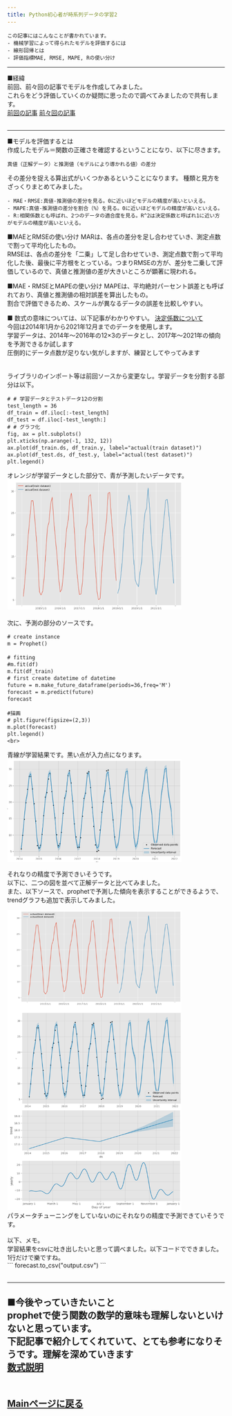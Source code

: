```yaml
---
title: Python初心者が時系列データの学習2
---
```

<script async src="https://pagead2.googlesyndication.com/pagead/js/adsbygoogle.js?client=ca-pub-2844921131740253"
     crossorigin="anonymous"></script>
<!-- Global site tag (gtag.js) - Google Analytics -->
<script async src="https://www.googletagmanager.com/gtag/js?id=G-H1234VX5NE"></script>
<script>
  window.dataLayer = window.dataLayer || [];
  function gtag(){dataLayer.push(arguments);}
  gtag('js', new Date());

  gtag('config', 'G-H1234VX5NE');
</script>



```
この記事にはこんなことが書かれています。
- 機械学習によって得られたモデルを評価するには
- 線形回帰とは
- 評価指標MAE, RMSE, MAPE, Rの使い分け
```
----
■経緯<br>
前回、前々回の記事でモデルを作成してみました。<br>
これらをどう評価していくのか疑問に思ったので調べてみましたので共有します。<br>
[前回の記事](https://kissshot-skup.github.io/webpage/aiskillup2/) 
[前々回の記事](https://kissshot-skup.github.io/webpage/aiskillup/) 
 <br>
 <br>

---- 
■モデルを評価するとは<br>
作成したモデル＝関数の正確さを確認するということになり、以下に尽きます。 <br>
```
真値（正解データ）と推測値（モデルにより導かれる値）の差分
```
その差分を捉える算出式がいくつかあるということになります。
種類と見方をざっくりまとめてみました。

```
- MAE・RMSE:真値-推測値の差分を見る。0に近いほどモデルの精度が高いといえる。
- MAPE:真値-推測値の差分を割合（%）を見る。0に近いほどモデルの精度が高いといえる。
- R:相関係数とも呼ばれ、2つのデータの適合度を見る。R^2は決定係数と呼ばれ1に近い方がモデルの精度が高いといえる。
```

■MAEとRMSEの使い分け
MARは、各点の差分を足し合わせていき、測定点数で割って平均化したもの。<br>
RMSEは、各点の差分を「二乗」して足し合わせていき、測定点数で割って平均化した後、最後に平方根をとっている。つまりRMSEの方が、差分を二乗して評価しているので、真値と推測値の差が大きいところが顕著に現われる。<br>

■MAE・RMSEとMAPEの使い分け
MAPEは、平均絶対パーセント誤差とも呼ばれており、真値と推測値の相対誤差を算出したもの。<br>
割合で評価できるため、スケールが異なるデータの誤差を比較しやすい。<br>

■
数式の意味については、以下記事がわかりやすい。
[決定係数について](https://datawokagaku.com/r_squared/) <br>
今回は2014年1月から2021年12月までのデータを使用します。 <br>
学習データは、2014年～2016年の12×3のデータとし、2017年～2021年の傾向を予測できるか試します <br>
圧倒的にデータ点数が足りない気がしますが、練習としてやってみます <br>
 <br> <br>
ライブラリのインポート等は前回ソースから変更なし。学習データを分割する部分は以下。 <br>

```
# # 学習データとテストデータ12の分割
test_length = 36
df_train = df.iloc[:-test_length]
df_test = df.iloc[-test_length:]
# # グラフ化
fig, ax = plt.subplots()
plt.xticks(np.arange(-1, 132, 12))
ax.plot(df_train.ds, df_train.y, label="actual(train dataset)")
ax.plot(df_test.ds, df_test.y, label="actual(test dataset)")
plt.legend()
```

オレンジが学習データとした部分で、青が予測したいデータです。 <br>
<img src="../images/jikeiretsusample.png" width="80%"> 
<br>
<br>
次に、予測の部分のソースです。 <br>

```
# create instance
m = Prophet()

# fitting 
#m.fit(df)
m.fit(df_train)
# first create datetime of datetime
future = m.make_future_dataframe(periods=36,freq='M')
forecast = m.predict(future)
forecast

#描画
# plt.figure(figsize=(2,3))
m.plot(forecast)
plt.legend()
<br>
```
青線が学習結果です。黒い点が入力点になります。 <br>
<img src="../images/jikeiretsuyosoku.png" width="80%"> 

それなりの精度で予測できいそうです。 <br>
以下に、二つの図を並べて正解データと比べてみました。<br>
また、以下ソースで、prophetで予測した傾向を表示することができるようで、trendグラフも追加で表示してみました。 <br>

<img src="../images/jikeiretsu_matome.png" width="80%"> 
 <br>
パラメータチューニングをしていないのにそれなりの精度で予測できていそうです。 <br>
<br>
以下、メモ。<br>
学習結果をcsvに吐き出したいと思って調べました。以下コードでできました。1行だけで樂ですね。<br>
```
forecast.to_csv("output.csv")
```
 <br>
 <br>

----
■今後やっていきたいこと <br>
prophetで使う関数の数学的意味も理解しないといけないと思っています。<br>
下記記事で紹介してくれていて、とても参考になりそうです。理解を深めていきます<br>
[数式説明](https://devblog.thebase.in/entry/2019/12/20/110000_1) 
 <br>
 <br>
----


## [Mainページに戻る](https://kissshot-skup.github.io/webpage)

